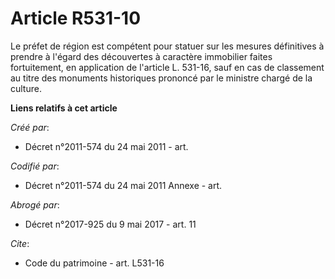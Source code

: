 # Article R531-10

Le préfet de région est compétent pour statuer sur les mesures définitives à prendre à l'égard des découvertes à caractère
immobilier faites fortuitement, en application de l'article L. 531-16, sauf en cas de classement au titre des monuments
historiques prononcé par le ministre chargé de la culture.

**Liens relatifs à cet article**

_Créé par_:

  - Décret n°2011-574 du 24 mai 2011  - art.

_Codifié par_:

  - Décret n°2011-574 du 24 mai 2011 Annexe - art.

_Abrogé par_:

  - Décret n°2017-925 du 9 mai 2017 - art. 11

_Cite_:

  - Code du patrimoine - art. L531-16
